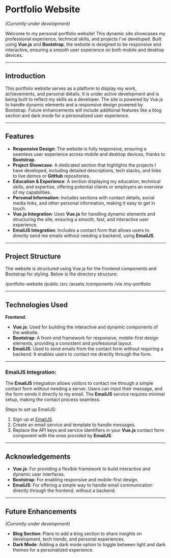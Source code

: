 # Portfolio Website
<em>(Currently under development)</em>

Welcome to my personal portfolio website! This dynamic site showcases my professional experience, technical skills, and projects I've developed. Built using **Vue.js** and **Bootstrap**, the website is designed to be responsive and interactive, ensuring a smooth user experience on both mobile and desktop devices.

---

## Introduction

This portfolio website serves as a platform to display my work, achievements, and personal details. It is under active development and is being built to reflect my skills as a developer. The site is powered by Vue.js to handle dynamic elements and a responsive design powered by Bootstrap. Future enhancements will include additional features like a blog section and dark mode for a personalized user experience.

---

## Features

- **Responsive Design**: The website is fully responsive, ensuring a seamless user experience across mobile and desktop devices, thanks to **Bootstrap**.
- **Project Showcase**: A dedicated section that highlights the projects I have developed, including detailed descriptions, tech stacks, and links to live demos or **GitHub** repositories.
- **Education & Experience**: A section displaying my education, technical skills, and expertise, offering potential clients or employers an overview of my capabilities.
- **Personal Information**: Includes sections with contact details, social media links, and other personal information, making it easy to get in touch.
- **Vue.js Integration**: Uses **Vue.js** for handling dynamic elements and structuring the site, ensuring a smooth, fast, and interactive user experience.
- **EmailJS Integration**: Includes a contact form that allows users to directly send me emails without needing a backend, using **EmailJS**.

---

## Project Structure
The website is structured using Vue.js for the frontend components and Bootstrap for styling. Below is the directory structure:

/portfolio-website /public /src /assets /components /vie
/my-portfolio

---

## Technologies Used

**Frontend**:
- **Vue.js**: Used for building the interactive and dynamic components of the website.
- **Bootstrap**: A front-end framework for responsive, mobile-first design elements, providing a consistent and professional layout.
- **EmailJS**: Used to send emails from the contact form without requiring a backend. It enables users to contact me directly through the form.

---

### EmailJS Integration:

The **EmailJS** integration allows visitors to contact me through a simple contact form without needing a server. Users can input their message, and the form sends it directly to my email. The **EmailJS** service requires minimal setup, making the contact process seamless.

Steps to set up EmailJS:
1. Sign up at [EmailJS](https://www.emailjs.com/).
2. Create an email service and template to handle messages.
3. Replace the API keys and service identifiers in your **Vue.js** contact form component with the ones provided by **EmailJS**.

---

## Acknowledgements

- **Vue.js**: For providing a flexible framework to build interactive and dynamic user interfaces.
- **Bootstrap**: For enabling responsive and mobile-first design.
- **EmailJS**: For offering a simple way to handle email communication directly through the frontend, without a backend.

---

## Future Enhancements
<em>(Currently under development)</em>

- **Blog Section**: Plans to add a blog section to share insights on development, tech trends, and personal experiences.
- **Dark Mode**: Adding a dark mode option to toggle between light and dark themes for a personalized experience.
